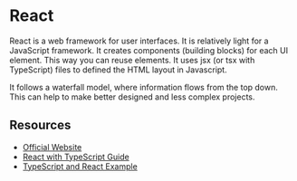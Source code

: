 # React 

React is a web framework for user interfaces. It is relatively light for a JavaScript framework. It creates components (building blocks) for each UI element. This way you can reuse elements. It uses jsx (or tsx with TypeScript) files to defined the HTML layout in Javascript. 

It follows a waterfall model, where information flows from the top down. This can help to make better designed and less complex projects.

## Resources 

- [Official Website](https://facebook.github.io/react/)
- [React with TypeScript Guide](https://charleslbryant.gitbooks.io/hello-react-and-typescript/content/index.html)
- [TypeScript and React Example](http://www.typescriptlang.org/docs/handbook/react-&-webpack.html)
